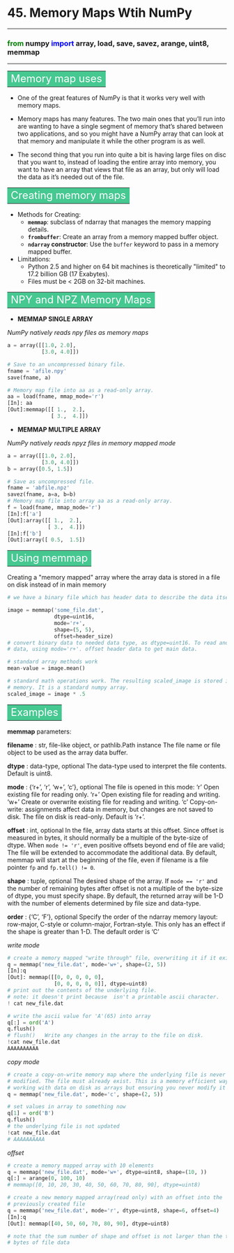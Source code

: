 # 45. Memory Maps Wtih NumPy
-----------------------------

### <font color="green">from</font> numpy <font color="blue">import</font> array, load, save, savez, arange, uint8, memmap

-----------------------------

**<table><tr><td bgcolor=#46c891><font color="white" size=5>Memory map uses</font></td></tr></table>**

+ One of the great features of NumPy is that it works very well with memory maps.

+ Memory maps has many features. The two main ones that you’ll run into are wanting to have a single segment of memory that’s shared between two applications, and so you might have a NumPy array that can look at that memory and manipulate it while the other program is as well.

+ The second thing that you run into quite a bit is having large files on disc that you want to, instead of loading the entire array into memory, you want to have an array that views that file as an array, but only will load the data as it’s needed out of the file.

**<table><tr><td bgcolor=#46c891><font color="white" size=5>Creating memory maps</font></td></tr></table>**

- Methods for Creating:
    - __`memmap`__: subclass of ndarray that manages the memory mapping details.
    - __`frombuffer`__: Create an array from a memory mapped buffer object.
    - __`ndarray` constructor__: Use the `buffer` keyword to pass in a memory mapped buffer.
- Limitations:
    - Python 2.5 and higher on 64 bit machines is theoretically "limited" to 17.2 billion GB (17 Exabytes).
    - Files must be < 2GB on 32-bit machines.

**<table><tr><td bgcolor=#46c891><font color="white" size=5>NPY and NPZ Memory Maps</font></td></tr></table>**

- **MEMMAP SINGLE ARRAY**

*NumPy natively reads npy files as memory maps*

```python
a = array([[1.0, 2.0],
           [3.0, 4.0]])

# Save to an uncompressed binary file.
fname = 'afile.npy' 
save(fname, a)

# Memory map file into aa as a read-only array.
aa = load(fname, mmap_mode='r')
[In]: aa
[Out]:memmap([[ 1.,  2.],
              [ 3.,  4.]])
```

- **MEMMAP MULTIPLE ARRAY**

*NumPy natively reads npyz files in memory mapped mode*

```python
a = array([[1.0, 2.0],
           [3.0, 4.0]])
b = array([0.5, 1.5])

# Save as uncompressed file.
fname = 'abfile.npz' 
savez(fname, a=a, b=b)
# Memory map file into array aa as a read-only array.
f = load(fname, mmap_mode='r')
[In]:f['a']
[Out]:array([[ 1.,  2.],
             [ 3.,  4.]])
[In]:f['b']
[Out]:array([ 0.5,  1.5])
```

**<table><tr><td bgcolor=#46c891><font color="white" size=5>Using memmap</font></td></tr></table>**

Creating a "memory mapped" array where the array data is stored in a file on disk instead of in main memory

```python
# we have a binary file which has header data to describe the data itself.

image = memmap('some_file.dat', 
               dtype=uint16,
               mode='r+',
               shape=(5, 5),
               offset=header_size)
# convert binary data to needed data type, as dtype=uint16. To read and modify 
# data, using mode='r+'. offset header data to get main data.

# standard array methods work
mean-value = image.mean()

# standard math operations work. The resulting scaled_image is stored in main 
# memory. It is a standard numpy array. 
scaled_image = image * .5
```

**<table><tr><td bgcolor=#46c891><font color="white" size=5>Examples</font></td></tr></table>**

**memmap** parameters:
    
**filename** : str, file-like object, or pathlib.Path instance
The file name or file object to be used as the array data buffer.

**dtype** : data-type, optional
The data-type used to interpret the file contents. Default is uint8.

**mode** : {‘r+’, ‘r’, ‘w+’, ‘c’}, optional
The file is opened in this mode:
‘r’     Open existing file for reading only.
‘r+’    Open existing file for reading and writing.
‘w+’    Create or overwrite existing file for reading and writing.
‘c’     Copy-on-write: assignments affect data in memory, but changes are not saved to disk. The file on disk is read-only.
Default is ‘r+’.

**offset** : int, optional
In the file, array data starts at this offset. Since offset is measured in bytes, it should normally be a multiple of the byte-size of dtype. When `mode != 'r'`, even positive offsets beyond end of file are valid; The file will be extended to accommodate the additional data. By default, memmap will start at the beginning of the file, even if filename is a file pointer `fp` and `fp.tell() != 0`.

**shape** : tuple, optional
The desired shape of the array. If `mode == 'r'` and the number of remaining bytes after offset is not a multiple of the byte-size of dtype, you must specify shape. By default, the returned array will be 1-D with the number of elements determined by file size and data-type.

**order** : {‘C’, ‘F’}, optional
Specify the order of the ndarray memory layout: row-major, C-style or column-major, Fortran-style. This only has an effect if the shape is greater than 1-D. The default order is ‘C’

*write mode*

```python
# create a memory mapped "write through" file, overwriting it if it exists.
q = memmap('new_file.dat', mode='w+', shape=(2, 5))
[In]:q
[Out]: memmap([[0, 0, 0, 0, 0],
               [0, 0, 0, 0, 0]], dtype=uint8)
# print out the contents of the underlying file.
# note: it doesn't print because  isn't a printable ascii character.
! cat new_file.dat

# write the ascii value for 'A'(65) into array
q[:] = ord('A')
q.flush()
# flush()   Write any changes in the array to the file on disk.
!cat new_file.dat
AAAAAAAAAA
```

*copy mode*

```python
# create a copy-on-write memory map where the underlying file is never 
# modified. The file must already exist. This is a memory efficient way of 
# working with data on disk as arrays but ensuring you never modify it
q = memmap('new_file.dat', mode='c', shape=(2, 5))

# set values in array to something now
q[1] = ord('B')
q.flush()
# the underlying file is not updated
!cat new_file.dat
# AAAAAAAAAA
```

*offset*

```python
# create a memory mapped array with 10 elements
q = memmap('new_file.dat', mode='w+', dtype=uint8, shape=(10, ))
q[:] = arange(0, 100, 10)
# memmap([0, 10, 20, 30, 40, 50, 60, 70, 80, 90], dtype=uint8)

# create a new memory mapped array(read only) with an offset into the 
# previously created file
q = memmap('new_file.dat', mode='r', dtype=uint8, shape=6, offset=4)
[In]:q
[Out]: memmap([40, 50, 60, 70, 80, 90], dtype=uint8)

# note that the sum number of shape and offset is not larger than the total 
# bytes of file data
```


